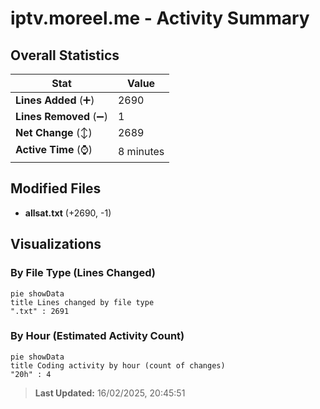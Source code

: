 # iptv.moreel.me - Activity Summary 

## Overall Statistics

| Stat                   | Value                                                             |
| ---------------------- | ----------------------------------------------------------------- |
| **Lines Added** (➕)   | 2690                                          |
| **Lines Removed** (➖) | 1                                        |
| **Net Change** (↕)    | 2689                |
| **Active Time** (⌚)   | 8 minutes |


## Modified Files
- **allsat.txt** (+2690, -1)

## Visualizations

### By File Type (Lines Changed)

```mermaid
pie showData
title Lines changed by file type
".txt" : 2691
```

### By Hour (Estimated Activity Count)

```mermaid
pie showData
title Coding activity by hour (count of changes)
"20h" : 4
```


> **Last Updated:** 16/02/2025, 20:45:51